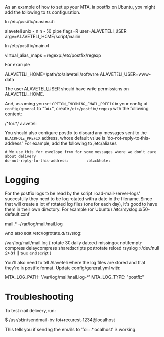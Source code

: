 As an example of how to set up your MTA, in postfix on Ubuntu, you might
add the following to its configuration.

In /etc/postfix/master.cf:

  alaveteli unix  -	n	n	-	50	pipe
    flags=R user=ALAVETELI_USER argv=ALAVETELI_HOME/script/mailin

In /etc/postfix/main.cf

  virtual_alias_maps = regexp:/etc/postfix/regexp

For example

ALAVETELI_HOME=/path/to/alaveteli/software
ALAVETELI_USER=www-data

The user ALAVETELI_USER should have write permissions on ALAVETELI_HOME.

And, assuming you set `OPTION_INCOMING_EMAIL_PREFIX` in your config at
`config/general` to "foi+", create `/etc/postfix/regexp` with the following
content:

  /^foi.*/	alaveteli


You should also configure postfix to discard any messages sent to the `BLACKHOLE_PREFIX`
address, whose default value is 'do-not-reply-to-this-address'. For example, add the
following to /etc/aliases:

    # We use this for envelope from for some messages where we don't care about delivery
    do-not-reply-to-this-address:        :blackhole:

# Logging

For the postfix logs to be read by the script 'load-mail-server-logs' succesfully they need to be log rotated with a date in the filename. Since that will create a lot of rotated log files (one for each day), it's good to have them in their own directory. For example (on Ubuntu) /etc/rsyslog.d/50-default.conf

  mail.*                          -/var/log/mail/mail.log

And also edit /etc/logrotate.d/rsyslog:

  /var/log/mail/mail.log
  {
          rotate 30
          daily
          dateext
          missingok
          notifempty
          compress
          delaycompress
          sharedscripts
          postrotate
                  reload rsyslog >/dev/null 2>&1 || true
          endscript
  }

You'll also need to tell Alaveteli where the log files are stored and that they're in postfix format. Update config/general.yml with:

  MTA_LOG_PATH: '/var/log/mail/mail.log-*'
  MTA_LOG_TYPE: "postfix"

# Troubleshooting

To test mail delivery, run:
  
  $ /usr/sbin/sendmail -bv foi+requrest-1234@localhost

This tells you if sending the emails to 'foi\+.*localhost' is working. 
